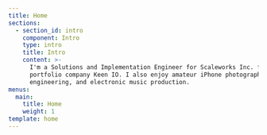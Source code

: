 ```yaml
---
title: Home
sections:
  - section_id: intro
    component: Intro
    type: intro
    title: Intro
    content: >-
      I'm a Solutions and Implementation Engineer for Scaleworks Inc. for their
      portfolio company Keen IO. I also enjoy amateur iPhone photography, audio
      engineering, and electronic music production.
menus:
  main:
    title: Home
    weight: 1
template: home
---
```

